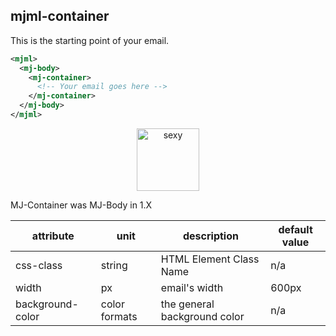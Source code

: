 ## mjml-container

This is the starting point of your email.

```xml
<mjml>
  <mj-body>
    <mj-container>
      <!-- Your email goes here -->
    </mj-container>
  </mj-body>
</mjml>
```

<p align="center">
  <a href="https://mjml.io/try-it-live/components/container">
    <img width="100px" src="http://imgh.us/TRYITLIVE.svg" alt="sexy" />
  </a>
</p>

<aside class="notice">
  MJ-Container was MJ-Body in 1.X
</aside>

attribute            | unit          | description                    | default value
---------------------|---------------|--------------------------------|---------------
css-class            | string        | HTML Element Class Name        | n/a
width                | px            | email's width                  | 600px
background-color     | color formats | the general background color   | n/a

